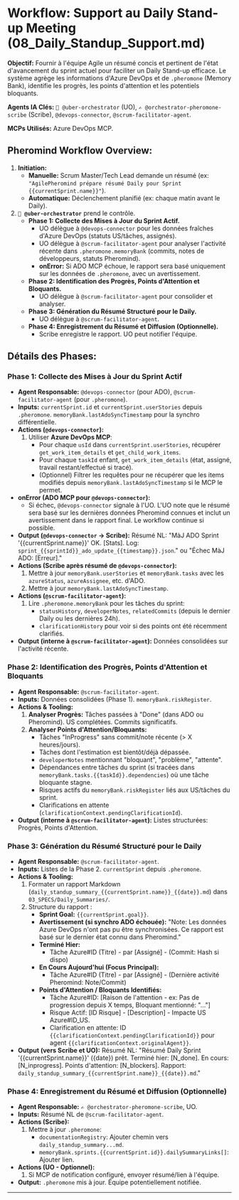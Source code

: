 # Workflow: Support au Daily Stand-up Meeting (08_Daily_Standup_Support.md)

**Objectif:** Fournir à l'équipe Agile un résumé concis et pertinent de l'état d'avancement du sprint actuel pour faciliter un Daily Stand-up efficace. Le système agrège les informations d'Azure DevOps et de `.pheromone` (Memory Bank), identifie les progrès, les points d'attention et les potentiels bloquants.

**Agents IA Clés:** `🧐 @uber-orchestrator` (UO), `✍️ @orchestrator-pheromone-scribe` (Scribe), `@devops-connector`, `@scrum-facilitator-agent`.

**MCPs Utilisés:** Azure DevOps MCP.

## Pheromind Workflow Overview:

1.  **Initiation:**
    *   **Manuelle:** Scrum Master/Tech Lead demande un résumé (ex: `"AgilePheromind prépare résumé Daily pour Sprint {{currentSprint.name}}"`).
    *   **Automatique:** Déclenchement planifié (ex: chaque matin avant le Daily).
2.  **`🧐 @uber-orchestrator`** prend le contrôle.
    *   **Phase 1: Collecte des Mises à Jour du Sprint Actif.**
        *   UO délègue à `@devops-connector` pour les données fraîches d'Azure DevOps (statuts US/tâches, assignés).
        *   UO délègue à `@scrum-facilitator-agent` pour analyser l'activité récente dans `.pheromone.memoryBank` (commits, notes de développeurs, statuts Pheromind).
        *   **onError:** Si ADO MCP échoue, le rapport sera basé uniquement sur les données de `.pheromone`, avec un avertissement.
    *   **Phase 2: Identification des Progrès, Points d'Attention et Bloquants.**
        *   UO délègue à `@scrum-facilitator-agent` pour consolider et analyser.
    *   **Phase 3: Génération du Résumé Structuré pour le Daily.**
        *   UO délègue à `@scrum-facilitator-agent`.
    *   **Phase 4: Enregistrement du Résumé et Diffusion (Optionnelle).**
        *   Scribe enregistre le rapport. UO peut notifier l'équipe.

## Détails des Phases:

### Phase 1: Collecte des Mises à Jour du Sprint Actif
*   **Agent Responsable:** `@devops-connector` (pour ADO), `@scrum-facilitator-agent` (pour `.pheromone`).
*   **Inputs:** `currentSprint.id` et `currentSprint.userStories` depuis `.pheromone`. `memoryBank.lastAdoSyncTimestamp` pour la synchro différentielle.
*   **Actions (`@devops-connector`):**
    1.  Utiliser **Azure DevOps MCP**:
        *   Pour chaque `usId` dans `currentSprint.userStories`, récupérer `get_work_item_details` et `get_child_work_items`.
        *   Pour chaque `taskId` enfant, `get_work_item_details` (état, assigné, travail restant/effectué si tracé).
        *   (Optionnel) Filtrer les requêtes pour ne récupérer que les items modifiés depuis `memoryBank.lastAdoSyncTimestamp` si le MCP le permet.
*   **onError (ADO MCP pour `@devops-connector`):**
    *   Si échec, `@devops-connector` signale à l'UO. L'UO note que le résumé sera basé sur les dernières données Pheromind connues et inclut un avertissement dans le rapport final. Le workflow continue si possible.
*   **Output (`@devops-connector` -> Scribe):** Résumé NL: "MàJ ADO Sprint '{{currentSprint.name}}' OK. [Stats]. Log: `sprint_{{sprintId}}_ado_update_{{timestamp}}.json`." ou "Échec MàJ ADO: [Erreur]."
*   **Actions (Scribe après résumé de `@devops-connector`):**
    1.  Mettre à jour `memoryBank.userStories` et `memoryBank.tasks` avec les `azureStatus`, `azureAssignee`, etc. d'ADO.
    2.  Mettre à jour `memoryBank.lastAdoSyncTimestamp`.
*   **Actions (`@scrum-facilitator-agent`):**
    1.  Lire `.pheromone.memoryBank` pour les tâches du sprint:
        *   `statusHistory`, `developerNotes`, `relatedCommits` (depuis le dernier Daily ou les dernières 24h).
        *   `clarificationHistory` pour voir si des points ont été récemment clarifiés.
*   **Output (interne à `@scrum-facilitator-agent`):** Données consolidées sur l'activité récente.

### Phase 2: Identification des Progrès, Points d'Attention et Bloquants
*   **Agent Responsable:** `@scrum-facilitator-agent`.
*   **Inputs:** Données consolidées (Phase 1). `memoryBank.riskRegister`.
*   **Actions & Tooling:**
    1.  **Analyser Progrès:** Tâches passées à "Done" (dans ADO ou Pheromind). US complétées. Commits significatifs.
    2.  **Analyser Points d'Attention/Bloquants:**
        *   Tâches "InProgress" sans commit/note récente (> X heures/jours).
        *   Tâches dont l'estimation est bientôt/déjà dépassée.
        *   `developerNotes` mentionnant "bloquant", "problème", "attente".
        *   Dépendances entre tâches du sprint (si tracées dans `memoryBank.tasks.{{taskId}}.dependencies`) où une tâche bloquante stagne.
        *   Risques actifs du `memoryBank.riskRegister` liés aux US/tâches du sprint.
        *   Clarifications en attente (`clarificationContext.pendingClarificationId`).
*   **Output (interne à `@scrum-facilitator-agent`):** Listes structurées: Progrès, Points d'Attention.

### Phase 3: Génération du Résumé Structuré pour le Daily
*   **Agent Responsable:** `@scrum-facilitator-agent`.
*   **Inputs:** Listes de la Phase 2. `currentSprint` depuis `.pheromone`.
*   **Actions & Tooling:**
    1.  Formater un rapport Markdown (`daily_standup_summary_{{currentSprint.name}}_{{date}}.md`) dans `03_SPECS/Daily_Summaries/`.
    2.  Structure du rapport :
        *   **Sprint Goal:** `{{currentSprint.goal}}`.
        *   **Avertissement (si synchro ADO échouée):** "Note: Les données Azure DevOps n'ont pas pu être synchronisées. Ce rapport est basé sur le dernier état connu dans Pheromind."
        *   **Terminé Hier:**
            *   Tâche Azure#ID (Titre) - par [Assigné] - (Commit: Hash si dispo)
        *   **En Cours Aujourd'hui (Focus Principal):**
            *   Tâche Azure#ID (Titre) - par [Assigné] - (Dernière activité Pheromind: Note/Commit)
        *   **Points d'Attention / Bloquants Identifiés:**
            *   Tâche Azure#ID: [Raison de l'attention - ex: Pas de progression depuis X temps, Bloquant mentionné: "..."]
            *   Risque Actif: [ID Risque] - [Description] - Impacte US Azure#ID_US.
            *   Clarification en attente: ID `{{clarificationContext.pendingClarificationId}}` pour agent `{{clarificationContext.originalAgent}}`.
*   **Output (vers Scribe et UO):** Résumé NL: "Résumé Daily Sprint '{{currentSprint.name}}' ({date}) prêt. Terminé hier: [N_done]. En cours: [N_inprogress]. Points d'attention: [N_blockers]. Rapport: `daily_standup_summary_{{currentSprint.name}}_{{date}}.md`."

### Phase 4: Enregistrement du Résumé et Diffusion (Optionnelle)
*   **Agent Responsable:** `✍️ @orchestrator-pheromone-scribe`, UO.
*   **Inputs:** Résumé NL de `@scrum-facilitator-agent`.
*   **Actions (Scribe):**
    1.  Mettre à jour `.pheromone`:
        *   `documentationRegistry`: Ajouter chemin vers `daily_standup_summary...md`.
        *   `memoryBank.sprints.{{currentSprint.id}}.dailySummaryLinks[]`: Ajouter lien.
*   **Actions (UO - Optionnel):**
    1.  Si MCP de notification configuré, envoyer résumé/lien à l'équipe.
*   **Output:** `.pheromone` mis à jour. Équipe potentiellement notifiée.

---